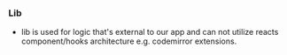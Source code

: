 ### Lib
* lib is used for logic that's external to our app and can not utilize reacts component/hooks architecture 
  e.g. codemirror extensions. 
